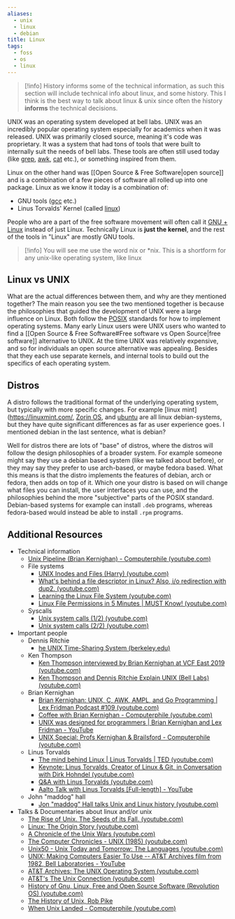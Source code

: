 ```yaml
---
aliases:
  - unix
  - linux
  - debian
title: Linux
tags:
  - foss
  - os
  - linux
---
```

>[!info]
> History informs some of the technical information, as such this section will include technical info about linux, and some history. This I think is the best way to talk about linux & unix since often the history **informs** the technical decisions.

UNIX was an operating system developed at bell labs. UNIX was an incredibly popular operating system especially for academics when it was released. UNIX was primarily closed source, meaning it's code was proprietary. It was a system that had tons of tools that were built to internally suit the needs of bell labs. These tools are often still used today (like [grep](https://www.gnu.org/software/grep/manual/grep.html), [awk](https://www.gnu.org/software/gawk/manual/gawk.html), [cat](https://www.gnu.org/software/coreutils/manual/html_node/cat-invocation.html#cat-invocation) etc.), or something inspired from them. 

Linux on the other hand was [[Open Source & Free Software|open source]] and is a combination of a few pieces of software all rolled up into one package. Linux as we know it today is a combination of:

- GNU tools ([gcc](https://gcc.gnu.org/) etc.)
- Linus Torvalds' Kernel (called [linux](https://github.com/torvalds/linux))

People who are a part of the free software movement will often call it [GNU + Linux](https://en.wikipedia.org/wiki/GNU/Linux_naming_controversy) instead of just Linux. Technically Linux is **just the kernel**, and the rest of the tools in "Linux" are mostly GNU tools.

>[!info]
>You will see me use the word nix or \*nix. This is a shortform for any unix-like operating system, like linux

## Linux vs UNIX
What are the actual differences between them, and why are they mentioned together? The main reason you see the two mentioned together is because the philosophies that guided the development of UNIX were a large influence on Linux. Both follow the [POSIX](https://pubs.opengroup.org/onlinepubs/9699919799.2018edition/) standards for how to implement operating systems. Many early Linux users were UNIX users who wanted to find a [[Open Source & Free Software#Free software vs Open Source|free software]] alternative to UNIX. At the time UNIX was relatively expensive, and so for individuals an open source alternative was appealing. Besides that they each use separate kernels, and internal tools to build out the specifics of each operating system.

## Distros
A distro follows the traditional format of the underlying operating system, but typically with more specific changes. For example [linux mint](https://linuxmint.com/, [Zorin OS](https://zorin.com/os/), and [ubuntu](https://ubuntu.com/) are all linux debian-systems, but they have quite significant differences as far as user experience goes. I mentioned debian in the last sentence, what is debian?

Well for distros there are lots of "base" of distros, where the distros will follow the design philosophies of a broader system. For example someone might say they use a debian based system (like we talked about before), or they may say they prefer to use arch-based, or maybe fedora based. What this means is that the distro implements the features of debian, arch or fedora, then adds on top of it. Which one your distro is based on will change what files you can install, the user interfaces you can use, and the philosophies behind the more "subjective" parts of the POSIX standard. Debian-based systems for example can install `.deb` programs, whereas fedora-based would instead be able to install `.rpm` programs. 

## Additional Resources
- Technical information
	- [Unix Pipeline (Brian Kernighan) - Computerphile (youtube.com)](https://www.youtube.com/watch?v=bKzonnwoR2I)
	- File systems
		- [UNIX Inodes and Files (Harry) (youtube.com)](https://www.youtube.com/watch?v=3P8n1uC0tyI)
		- [What's behind a file descriptor in Linux? Also, i/o redirection with dup2. (youtube.com)](https://www.youtube.com/watch?v=rW_NV6rf0rM)
		- [Learning the Linux File System (youtube.com)](https://www.youtube.com/watch?v=HIXzJ3Rz9po)
		- [Linux File Permissions in 5 Minutes | MUST Know! (youtube.com)](https://www.youtube.com/watch?v=LnKoncbQBsM)
	- Syscalls
		- [Unix system calls (1/2) (youtube.com)](https://www.youtube.com/watch?v=xHu7qI1gDPA)
		- [Unix system calls (2/2) (youtube.com)](https://www.youtube.com/watch?v=2DrjQBL5FMU)
- Important people
	- Dennis Ritchie
		- [he UNIX Time-Sharing System (berkeley.edu)](https://dsf.berkeley.edu/cs262/unix.pdf)
	- Ken Thompson
		- [Ken Thompson interviewed by Brian Kernighan at VCF East 2019 (youtube.com)](https://www.youtube.com/watch?v=EY6q5dv_B-o)
		- [Ken Thompson and Dennis Ritchie Explain UNIX (Bell Labs) (youtube.com)](https://www.youtube.com/watch?v=JoVQTPbD6UY)
	- Brian Kernighan
		- [Brian Kernighan: UNIX, C, AWK, AMPL, and Go Programming | Lex Fridman Podcast #109 (youtube.com)](https://www.youtube.com/watch?v=O9upVbGSBFo)
		- [Coffee with Brian Kernighan - Computerphile (youtube.com)](https://www.youtube.com/watch?v=GNyQxXw_oMQ)
		- [UNIX was designed for programmers | Brian Kernighan and Lex Fridman - YouTube](https://www.youtube.com/watch?v=v0ON23Y4W68)
		- [UNIX Special: Profs Kernighan & Brailsford - Computerphile (youtube.com)](https://www.youtube.com/watch?v=vT_J6xc-Az0)
	- Linus Torvalds
		- [The mind behind Linux | Linus Torvalds | TED (youtube.com)](https://www.youtube.com/watch?v=o8NPllzkFhE)
		- [Keynote: Linus Torvalds, Creator of Linux & Git, in Conversation with Dirk Hohndel (youtube.com)](https://www.youtube.com/watch?v=OvuEYtkOH88)
		- [Q&A with Linus Torvalds (youtube.com)](https://www.youtube.com/watch?v=7SofmXIYvGM)
		- [Aalto Talk with Linus Torvalds [Full-length] - YouTube](https://www.youtube.com/watch?v=MShbP3OpASA)
	- John "maddog" hall
		- [Jon "maddog" Hall talks Unix and Linux history (youtube.com)](https://www.youtube.com/watch?v=EZMA3Ge144U)
- Talks & Documentaries about linux and/or unix
	- [The Rise of Unix. The Seeds of its Fall. (youtube.com)](https://www.youtube.com/watch?v=HADp3emVABg)
	- [Linux: The Origin Story (youtube.com)](https://www.youtube.com/watch?v=s7u7jBwIocU)
	- [A Chronicle of the Unix Wars (youtube.com)](https://www.youtube.com/watch?v=Ffh3DRFzRL0)
	- [The Computer Chronicles - UNIX (1985) (youtube.com)](https://www.youtube.com/watch?v=0DdoGPav3fc)
	- [Unix50 - Unix Today and Tomorrow: The Languages (youtube.com)](https://www.youtube.com/watch?v=xnCgoEyz31M)
	- [UNIX: Making Computers Easier To Use -- AT&T Archives film from 1982, Bell Laboratories - YouTube](https://www.youtube.com/watch?v=XvDZLjaCJuw)
	- [AT&T Archives: The UNIX Operating System (youtube.com)](https://www.youtube.com/watch?v=tc4ROCJYbm0)
	- [AT&T's The Unix Connection (youtube.com)](https://www.youtube.com/watch?v=JJlz0JIbHt8)
	- [History of Gnu, Linux, Free and Open Source Software (Revolution OS) (youtube.com)](https://www.youtube.com/watch?v=vjMZssWMweA)
	- [The History of Unix, Rob Pike](https://youtu.be/_2NI6t2r_Hs?si=FV5i3UIYxLHOlP7u&t=220)
	- [When Unix Landed - Computerphile (youtube.com)](https://www.youtube.com/watch?v=fCDsn7OTNMg)
